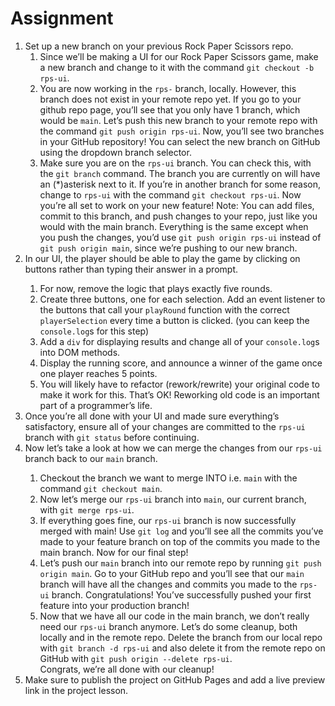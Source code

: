 # Assignment

<ol>
<li>Set up a new branch on your previous Rock Paper Scissors repo.
<ol>
<li>Since we’ll be making a UI for our Rock Paper Scissors game, make a new branch and change to it with the command <code>git checkout -b rps-ui</code>.</li>
<li>You are now working in the <code>rps-</code> branch, locally. However, this branch does not exist in your remote repo yet. If you go to your github repo page, you’ll see that you only have 1 branch, which would be <code>main</code>. Let’s push this new branch to your remote repo with the command <code>git push origin rps-ui</code>. Now, you’ll see two branches in your GitHub repository! You can select the new branch on GitHub using the dropdown branch selector.</li>
<li>Make sure you are on the <code>rps-ui</code> branch. You can check this, with the <code>git branch</code> command. The branch you are currently on will have an (*)asterisk next to it. If you’re in another branch for some reason, change to <code>rps-ui</code> with the command <code>git checkout rps-ui</code>. Now you’re all set to work on your new feature! Note: You can add files, commit to this branch, and push changes to your repo, just like you would with the main branch. Everything is the same except when you push the changes, you’d use <code>git push origin rps-ui</code> instead of <code>git push origin main</code>, since we’re pushing to our new branch.</li>
</ol>
<li>In our UI, the player should be able to play the game by clicking on buttons rather than typing their answer in a prompt.</li>
<ol>
<li>For now, remove the logic that plays exactly five rounds.</li>
<li>Create three buttons, one for each selection. Add an event listener to the buttons that call your <code>playRound</code> function with the correct <code>playerSelection</code> every time a button is clicked. (you can keep the <code>console.log</code>s for this step)</li>
<li>Add a <code>div</code> for displaying results and change all of your <code>console.log</code>s into DOM methods.</li>
<li>Display the running score, and announce a winner of the game once one player reaches 5 points.</li>
<li>You will likely have to refactor (rework/rewrite) your original code to make it work for this. That’s OK! Reworking old code is an important part of a programmer’s life.</li>
</ol>
<li>Once you’re all done with your UI and made sure everything’s satisfactory, ensure all of your changes are committed to the <code>rps-ui</code> branch with <code>git status</code> before continuing.</li>
<li>Now let’s take a look at how we can merge the changes from our <code>rps-ui</code> branch back to our <code>main</code> branch.</li>
<ol>
<li>Checkout the branch we want to merge INTO i.e. <code>main</code> with the command <code>git checkout main</code>.</li>
<li>Now let’s merge our <code>rps-ui</code> branch into <code>main</code>, our current branch, with <code>git merge rps-ui</code>.</li>
<li>If everything goes fine, our <code>rps-ui</code> branch is now successfully merged with main! Use <code>git log</code> and you’ll see all the commits you’ve made to your feature branch on top of the commits you made to the main branch. Now for our final step!</li>
<li>Let’s push our <code>main</code> branch into our remote repo by running <code>git push origin main</code>. Go to your GitHub repo and you’ll see that our <code>main</code> branch will have all the changes and commits you made to the <code>rps-ui</code> branch. Congratulations! You’ve successfully pushed your first feature into your production branch!</li>
<li>Now that we have all our code in the main branch, we don’t really need our <code>rps-ui</code> branch anymore. Let’s do some cleanup, both locally and in the remote repo. Delete the branch from our local repo with <code>git branch -d rps-ui</code> and also delete it from the remote repo on GitHub with <code>git push origin --delete rps-ui</code>.<br>
Congrats, we’re all done with our cleanup!
</li></ol>
<li>Make sure to publish the project on GitHub Pages and add a live preview link in the project lesson.
</li>
</ol>